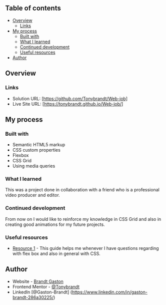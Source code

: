 ﻿## Table of contents

- [Overview](#overview)
  - [Links](#links)
- [My process](#my-process)
  - [Built with](#built-with)
  - [What I learned](#what-i-learned)
  - [Continued development](#continued-development)
  - [Useful resources](#useful-resources)
- [Author](#author)

## Overview

### Links

- Solution URL: [https://github.com/Tonybrandt/Web-job]
- Live Site URL: [https://tonybrandt.github.io/Web-job/]

## My process

### Built with

- Semantic HTML5 markup
- CSS custom properties
- Flexbox
- CSS Grid
- Using media queries

### What I learned

This was a project done in collaboration with a friend who is a professional video producer and editor. 

### Continued development

From now on I would like to reinforce my knowledge in CSS Grid and also in creating good animations for my future projects.

### Useful resources

- [Resource 1](https://css-tricks.com/guides/) - This guide helps me whenever I have questions regarding with flex box and also in general with CSS.


## Author

- Website - [Brandt Gaston](#)
- Frontend Mentor - [@Tonybrandt](https://www.frontendmentor.io/profile/Tonybrandt)
- LinkedIn [@Gaston-Brandt]
(https://www.linkedin.com/in/gaston-brandt-286a30225/)